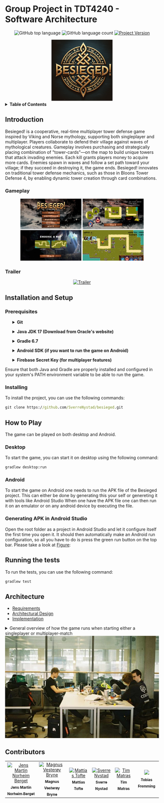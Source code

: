 # Group Project in TDT4240 - Software Architecture

<div align="center">

![GitHub top language](https://img.shields.io/github/languages/top/SverreNystad/progark)
![GitHub language count](https://img.shields.io/github/languages/count/SverreNystad/progark)
[![Project Version](https://img.shields.io/badge/version-1.0.0-blue)](https://img.shields.io/badge/version-1.0.0-blue)

</div>

<div align="center">
  <img src="docs\images\besieged.png" alt="logo"           width="200" height="200" />
</div>

<details>
    <summary><strong> Table of Contents </strong></summary>

- [Group Project in TDT4240 - Software Architecture](#group-project-in-tdt4240---software-architecture)
  - [Introduction](#introduction)
    - [Game play](#game-play)
    - [Trailer](#trailer)
  - [Installation and Setup](#installation-and-setup)
    - [Prerequisites](#prerequisites)
    - [Installing](#installing)
  - [How to Play](#how-to-play)
    - [Desktop](#desktop)
    - [Android](#android)
    - [Generating APK in Android Studio](#generating-apk-in-android-studio)
  - [Running the tests](#running-the-tests)
  - [Architecture](#architecture)
  - [Contributors](#contributors)

</details>

## Introduction

Besieged! is a cooperative, real-time multiplayer tower defense game inspired by Viking and Norse mythology, supporting both singleplayer and multiplayer. Players collaborate to defend their village against waves of mythological creatures. Gameplay involves purchasing and strategically placing combination of "tower-cards"—on the map to build unique towers that attack invading enemies. Each kill grants players money to acquire more cards. Enemies spawn in waves and follow a set path toward your village; if they succeed in destroying it, the game ends. Besieged! innovates on traditional tower defense mechanics, such as those in Bloons Tower Defense 4, by enabling dynamic tower creation through card combinations.

### Gameplay

<div align="center">
  <div align="center">
    <img src="docs\images\mainmenu.png"alt="main menu"           width="200" height="100">
    <img src="docs\images\tutorial_besieged.png" alt="tutorial"  width="200" height="100">
  </div>
  <div align="center">
    <img src="docs\images\map_choice_menu.png" alt="gameplay"    width="200" height="100">
    <img src="docs\images\gameplay.png" alt="gameplay"           width="200" height="100">
  </div>
</div>

### Trailer

<div align="center">

[![Trailer](https://img.youtube.com/vi/hZOwTa846p4/0.jpg)](https://www.youtube.com/watch?v=hZOwTa846p4)

</div>

## Installation and Setup

### Prerequisites

<ul>
<details> <summary><b> Git </b> </summary>
  Git is a distributed version control system that is used to manage the source code of this project. It is essential for cloning the project from GitHub and collaborating with other developers.

- Git - Version Control System
_ Download and install Git from the official [Git website](https://git-scm.com/downloads).
_ After installation, verify the installation by running `git --version` in your command line or terminal.
</details>
</ul>

<ul>
  <details> <summary><b> Java JDK 17 (Download from Oracle's website) </b></summary>
  This project requires Java JDK to be installed. The project is tested with JDK 17.

- Java JDK 17 - Java Development Kit is essential for compiling and running Java applications.
_ Download and install it from [Oracle's Java JDK Download Page](https://www.oracle.com/java/technologies/downloads/#java17) or adopt an open-source JDK like AdoptOpenJDK.
_ After installation, verify the installation by running `java -version` and `javac -version` in your command line or terminal.
  </details>
</ul>
<ul>
  <details> 
  <summary><b> Gradle 6.7 </b></summary>
  Gradle is used as the build tool for this project. It automates the process of building, testing, and deploying the application.

- Gradle 6.7 - Gradle brings advanced build toolkit to manage dependencies and other aspects of the build process.
_ You can download Gradle from the [Gradle Download Page](https://gradle.org/install/).
_ Alternatively, if you are using a Gradle Wrapper script (gradlew or gradlew.bat), you do not need to manually install Gradle, as the wrapper script will handle the installation for you. \* To confirm that Gradle is properly installed, run `gradlew -v` in your command line or terminal which will display the installed Gradle version.
  </details>
</ul>

<ul>
  <details> 
    <summary><b>Android SDK (if you want to run the game on Android)</b></summary>
    When testing the Android app one can run it either by connecting your Android phone via USB to your computer, or you could use an Android emulator (virtual device). To do this, you need to have the Android SDK installed.
    details> 
    <summary><b> Android SDK (if you want to run the game on Android) </b></summary>
    To set up the Android SDK for running the game on an emulator, you need to create a file called `local.properties` in the root of the project and add the path to your SDK with the following line:
    
    echo sdk.dir=YOUR/ANDROID/SDK/PATH > local.properties

  </details> 
</ul>
<ul>
  <details>
    <summary><b>Firebase Secret Key (for multiplayer features)</b></summary>
    To enable multiplayer features in the game, you need to obtain a Firebase secret key. This key is necessary to authenticate and manage the game's online interactions securely.
    <ul> 
     Obtain your Firebase secret key from the Firebase console.
    </ul>
    <ul>
      Put the key into the asset` folder with the name 
      ``FirebaseSecretKey.json``
    </ul>
  </details>
</ul>

Ensure that both Java and Gradle are properly installed and configured in your system's PATH environment variable to be able to run the game.

### Installing

To install the project, you can use the following commands:

```cmd
git clone https://github.com/SverreNystad/besieged.git
```

## How to Play

The game can be played on both desktop and Android.

### Desktop

To start the game, you can start it on desktop using the following command:

```cmd
gradlew desktop:run
```

### Android

To start the game on Android one needs to run the APK file of the Besieged project. This can either be done by generating this your self or genereting it with tools like Android Studio
When one have the APK file one can then run it on an emulator or on any android device by executing the file.

### Generating APK in Android Studio

Open the root folder as a project in Android Studio and let it configure itself the first time you open it. It should then automatically make an Android run configuration, so all you have to do is press the green run button on the top bar. Please take a look at [Figure](docs/images/android_running_of_project.png):

## Running the tests

To run the tests, you can use the following command:

```cmd
gradlew test
```

## Architecture

- [Requirements](docs/architectural_documents/Requirements.pdf)
- [Architectural Design](docs/architectural_documents/Architectural%20Design.pdf)
- [Implementation](docs/architectural_documents/Implementation%20Report.pdf)

<details>

<summary> General overview of how the game runs when starting either a singleplayer or multiplayer-match
</summary>

<div>
    <li> The GameApp, which is the entry point of the application, creates the GameLauncher. 
    </li> 
    <li> The GameLauncher creates all the different instances of the necessary interfaces that are needed to run the application like drawing, audio and input. It also creates the Data Access Objects (DAOs) for the client and server. It also creates the GameClient itself.
    </li> 
    <li>The GameClient tells the ScreenManager to initialize and enter the Menu state, i.e. the main menu. 
    </li> 
    <li>The Menu-state instantiates the required ECS-systems like the InputSystem, RenderingSystem, AudioSystem.
    </li> 
    <li>The GameApp starts its update-method which updates the GameClient continuously, which in turn updates the ECS-system. Review the next subsection to get a better deeper understand of the update-cycle in the ECS. 
    </li> 
    <li>After each iteration of the ECS update-cycle, the GameClient checks if it has joined a game or not. 
    </li> 
    <li>User navigates through the multiplayer-menu to the "Choose map"-menu and chooses a map. 
    </li> 
    <li>After choosing a map, the server is started on a separate thread. Depending on if the game is a singleplayer or a multiplayer-game, the Server and Client get either a LocalDAO or a FirebaseDAO, respectively. 
    </li> 
    <li>The server continuously polls to check if there is a pending player waiting to join the game. 
    </li> 
    <li>A client notifies the server that it wants to join the game. This happens in the "Join Game"-menu by pressing an available game. It then waits a short period before checking for a response from the server. 
    </li> 
    <li>The server handles the join request and puts the player hosting the game into the game itself, i.e. the InGame-state. This also happens to the joining player. 
    </li> 
    <li>The server then initializes the game itself by creating entities and adding them to the ECS-system, and updating all clients. 
    </li> 
    <li>During each update-cycle in the Server while In-game, the following things happen: The ECS-systems are updated, progressing the game. It then checks if the game has ended or not. Then, it looks for pending actions received from players, and handles them if they are valid, like placing a card on an available tile if the player has enough money to buy it. At the end of each update-cycle the new updated GameState is applied and sent to all clients. 
    </li> 
    <li>Repeat main update-cycle until the game is over, or the host terminates the application or loses connection. 
    </li> 
    <li>Clients continuously pull updates to the GameState from the server and updates their local ECS-systems. 
    </li> 
    <li>Clients send request for doing actions to the server. 
    </li> 
    <li>The game ends in one of the two following ways: Case 1. The server abruptly loses connection. If a client does not receive new updates from the server within 10 seconds, it exits to the "lost connection"-screen. Case 2: The game ends with the players losing all their health, and the "Game Over"-screen is displayed. The server does a teardown-procedure which include updating the global highscore, and removes the game from the list of pollable games.    
   
</div>
</details>

<div align="center">
  <img src="docs\images\tim_image.jpg" alt="logo"      />
</div>

## Contributors

<table>
  <tr>
    <td align="center">
        <a href="https://github.com/Jensern1">
            <img src="https://github.com/Jensern1.png?size=100" width="100px;" alt="Jens Martin Norheim Berget"/><br />
            <sub><b>Jens Martin Norheim Berget</b></sub>
        </a>
    </td>
    <td align="center">
      <a href="https://github.com/mvbryne">
            <img src="https://github.com/mvbryne.png?size=100" width="100px;" alt="Magnus Vesterøy Bryne"/><br />
            <sub><b>Magnus Vesterøy Bryne</b></sub>
        </a>
    </td>
    <td align="center">
        <a href="https://github.com/mattiastofte">
            <img src="https://github.com/mattiastofte.png?size=100" width="100px;" alt="Mattias Tofte"/><br />
            <sub><b>Mattias Tofte</b></sub>
        </a>
    </td>
    <td align="center">
        <a href="https://github.com/SverreNystad">
            <img src="https://github.com/SverreNystad.png?size=100" width="100px;"
            alt="Sverre Nystad"/><br />
            <sub><b>Sverre Nystad</b></sub>
        </a>
    </td>
    <td align="center">
        <a href="https://github.com/Artewald">
            <img src="https://github.com/Artewald.png?size=100" width="100px;" alt="Tim Matras"/><br />
            <sub><b>Tim Matras</b></sub>
        </a>
    </td>
    <td align="center">
        <a href="https://github.com/tobiasfremming">
            <img src="https://github.com/tobiasfremming.png?size=100" width="100px;"/><br />
            <sub><b>Tobias Fremming</b></sub>
        </a>
    </td>
  </tr>
</table>
